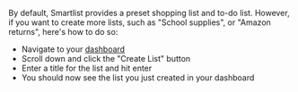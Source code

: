 By default, Smartlist provides a preset shopping list and to-do list. However, if you want to create more lists, such as "School supplies", or "Amazon returns", here's how to do so:

* Navigate to your [dashboard](https://my.smartlist.tech)
* Scroll down and click the "Create List" button
* Enter a title for the list and hit enter
* You should now see the list you just created in your dashboard